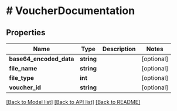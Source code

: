 # # VoucherDocumentation

## Properties

Name | Type | Description | Notes
------------ | ------------- | ------------- | -------------
**base64_encoded_data** | **string** |  | [optional]
**file_name** | **string** |  | [optional]
**file_type** | **int** |  | [optional]
**voucher_id** | **string** |  | [optional]

[[Back to Model list]](../../README.md#models) [[Back to API list]](../../README.md#endpoints) [[Back to README]](../../README.md)
